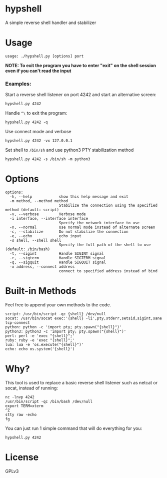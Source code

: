 # hypshell
A simple reverse shell handler and stabilizer
# Usage
`usage: ./hypshell.py [options] port`

**NOTE: To exit the program you have to enter "exit" on the shell session even if you can't read the input**
### Examples:
Start a reverse shell listener on port 4242 and start an alternative screen:

`hypshell.py 4242`

Handle `^\` to exit the program:

`hypshell.py 4242 -q`

Use connect mode and verbose

`hypshell.py 4242 -vx 127.0.0.1`

Set shell to `/bin/sh` and use python3 PTY stabilization method

`hypshell.py 4242 -s /bin/sh -m python3`

# Options
```
options:
  -h, --help            show this help message and exit
  -m method, --method method
                        Stabilize the connection using the specified method (default: script)
  -v, --verbose         Verbose mode
  -i interface, --interface interface
                        Specify the network interface to use
  -n, --normal          Use normal mode instead of alternate screen
  -c, --stabilize       Do not stabilize the connection
  -e, --echo            echo input
  -s shell, --shell shell
                        Specify the full path of the shell to use (default: /bin/bash)
  -t, --sigint          Handle SIGINT signal
  -r, --sigterm         Handle SIGTERM signal
  -q, --sigquit         Handle SIGQUIT signal
  -x address, --connect address
                        connect to specified address instead of bind
```
# Built-in Methods
Feel free to append your own methods to the code.
```
script: /usr/bin/script -qc {shell} /dev/null
socat: /usr/bin/socat exec:'{shell} -li',pty,stderr,setsid,sigint,sane tcp-connect
python: python -c 'import pty; pty.spawn("{shell}")'
python3: python3 -c 'import pty; pty.spawn("{shell}")'
perl: perl -e 'exec "{shell}";'
ruby: ruby -e 'exec "{shell}";'
lua: lua -e 'os.execute("{shell}")'
echo: echo os.system('{shell}')
```
# Why?
This tool is used to replace a basic reverse shell listener such as netcat or socat,
instead of running:
```shell
nc -lnvp 4242
/usr/bin/script -qc /bin/bash /dev/null
export TERM=xterm
^Z
stty raw -echo
fg
```
You can just run 1 simple command that will do everything for you:
```shell
hypshell.py 4242
```
# License
GPLv3
